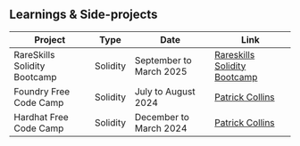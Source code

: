 ## Learnings & Side-projects

| Project                               | Type          | Date                  | Link                      |
|---------------------------------------|---------------|-----------------------|---------------------------|
| RareSkills Solidity Bootcamp          | Solidity      |September to March 2025| [Rareskills Solidity Bootcamp](https://github.com/stars/CamilleHenrotte/lists/rareskills) |
| Foundry Free Code Camp          | Solidity      |July to August 2024| [Patrick Collins]([https://github.com/stars/CamilleHenrotte/lists/hardhat-free-code-camp](https://github.com/stars/CamilleHenrotte/lists/foundry-free-code-camp)) |
| Hardhat Free Code Camp          | Solidity      |December to March 2024| [Patrick Collins](https://github.com/stars/CamilleHenrotte/lists/hardhat-free-code-camp) |

